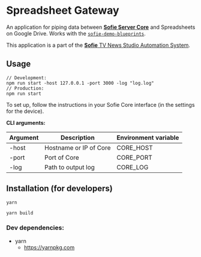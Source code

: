 # Spreadsheet Gateway


An application for piping data between [**Sofie Server Core**](https://github.com/nrkno/sofie-core) and Spreadsheets on Google Drive. Works with the [`sofie-demo-blueprints`](https://github.com/SuperFlyTV/sofie-demo-blueprints).

This application is a part of the [**Sofie** TV News Studio Automation System](https://github.com/nrkno/Sofie-TV-automation/).

## Usage
```
// Development:
npm run start -host 127.0.0.1 -port 3000 -log "log.log"
// Production:
npm run start
```

To set up, follow the instructions in your Sofie Core interface (in the settings for the device).

**CLI arguments:**

| Argument  | Description | Environment variable |
| ------------- | ------------- | --- |
| -host  | Hostname or IP of Core  | CORE_HOST  |
| -port  | Port of Core   |  CORE_PORT |
| -log  | Path to output log |  CORE_LOG |

## Installation (for developers)

```
yarn

yarn build
```

### Dev dependencies:

* yarn
	* https://yarnpkg.com
